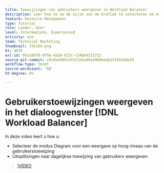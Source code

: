 ```yaml
---
title: Toewijzingen van gebruikers weergeven in Workload Balancer
description: Leer hoe te om de wijze van de Grafiek te selecteren om een mening op hoog niveau van gebruikerstoewijzing te krijgen en gebruikers' dagelijkse toewijzingsonderverdelingen te tonen.
feature: Resource Management
type: Tutorial
role: Leader, User
level: Intermediate, Experienced
activity: use
team: Technical Marketing
thumbnail: 335164.png
kt: 8876
exl-id: 05a10df0-9f96-4a38-b23c-c54b64231722
source-git-commit: c6c0e4405cd3151b5ad9a490dbeab237855dde29
workflow-type: tm+mt
source-wordcount: '56'
ht-degree: 0%

---
```


# Gebruikerstoewijzingen weergeven in het dialoogvenster [!DNL Workload Balancer]

In deze video leert u hoe u:

* Selecteer de modus Diagram voor een weergave op hoog niveau van de gebruikerstoewijzing
* Uitsplitsingen naar dagelijkse toewijzing van gebruikers weergeven

>[!VIDEO](https://video.tv.adobe.com/v/335164/?quality=12)
